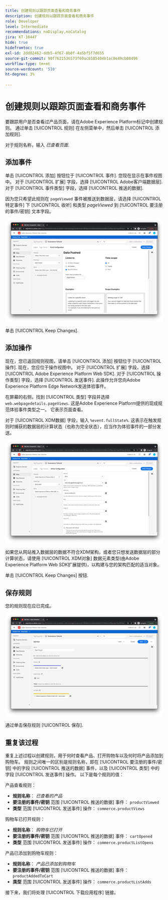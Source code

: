 ```yaml
---
title: 创建规则以跟踪页面查看和商务事件
description: 创建规则以跟踪页面查看和商务事件
role: Developer
level: Intermediate
recommendations: noDisplay,noCatalog
jira: KT-10447
hide: true
hidefromtoc: true
exl-id: 2dd02462-ddb5-4f67-8b0f-4a5bf5f7d655
source-git-commit: 90f7621536573f60ac6585404b1ac0e49cb08496
workflow-type: tm+mt
source-wordcount: '510'
ht-degree: 3%

---
```


# 创建规则以跟踪页面查看和商务事件

要跟踪用户是否查看过产品页面，请在Adobe Experience Platform标记中创建规则。 通过单击 [!UICONTROL 规则] 在左侧菜单中，然后单击 [!UICONTROL 添加规则].

对于规则名称，输入 _已查看页面_.

## 添加事件

单击 [!UICONTROL 添加] 按钮位于 [!UICONTROL 事件]. 您现在显示在事件视图中。 对于 [!UICONTROL 扩展] 字段，选择 [!UICONTROL Adobe客户端数据层]. 对于 [!UICONTROL 事件类型] 字段，选择 [!UICONTROL 推送的数据].

因为您只希望此规则在 `pageViewed` 事件被推送到数据层，请选择 [!UICONTROL 特定事件] 下 [!UICONTROL 收听] 和类型 _pageViewed_ 到 [!UICONTROL 要注册的事件/密钥] 文本字段。

![已查看页面事件](../../../assets/implementation-strategy/page-viewed-event.png)

单击 [!UICONTROL Keep Changes].

## 添加操作

现在，您已返回规则视图，请单击 [!UICONTROL 添加] 按钮位于 [!UICONTROL 操作]. 现在，您应位于操作视图中。 对于 [!UICONTROL 扩展] 字段，选择 [!UICONTROL Adobe Experience Platform Web SDK]. 对于 [!UICONTROL 操作类型] 字段，选择 [!UICONTROL 发送事件]. 此操作允许您向Adobe Experience Platform Edge Network发送体验事件。

在屏幕的右侧，找到 [!UICONTROL 类型] 字段并选择 `web.webpagedetails.pageViews`. 这是Adobe Experience Platform提供的现成规范体验事件类型之一。 它表示页面查看。

对于 [!UICONTROL XDM数据] 字段，输入 `%event.fullState%`. 这表示在触发规则时捕获的数据层的计算状态（也称为完全状态），应当作为体验事件的一部分发送。

![已查看页面操作](../../../assets/implementation-strategy/page-viewed-action.png)

如果您从网站推入数据层的数据不符合XDM架构，或者您只想发送数据层的部分计算状态，请使用 [!UICONTROL XDM对象] 数据元素类型(由Adobe Experience Platform Web SDK扩展提供)，以构建与您的架构匹配的适当对象。

单击 [!UICONTROL Keep Changes] 按钮.

## 保存规则

您的规则现在应已完成。

![页面查看规则](../../../assets/implementation-strategy/page-viewed-rule.png)

通过单击保存规则 [!UICONTROL 保存].

## 重复该过程

重复上述过程以创建规则，用于何时查看产品、打开购物车以及何时将产品添加到购物车。 规则之间唯一的区别是规则名称，即在 [!UICONTROL 要注册的事件/密钥] 中的字段 [!UICONTROL 推送的数据] 事件，以及 [!UICONTROL 类型] 中的字段 [!UICONTROL 发送事件] 操作。 以下是每个规则的值：

产品查看规则：

* **规则名称**： _已查看的产品_
* **要注册的事件/密钥** 范围 [!UICONTROL 推送的数据] 事件： `productViewed`
* **类型** 范围 [!UICONTROL 发送事件] 操作： `commerce.productViews`

购物车已打开规则：

* **规则名称**： _购物车已打开_
* **要注册的事件/密钥** 范围 [!UICONTROL 推送的数据] 事件： `cartOpened`
* **类型** 范围 [!UICONTROL 发送事件] 操作： `commerce.productListOpens`

产品已添加到购物车规则：

* **规则名称**： _产品已添加到购物车_
* **要注册的事件/密钥** 范围 [!UICONTROL 推送的数据] 事件： `productAddedToCart`
* **类型** 范围 [!UICONTROL 发送事件] 操作： `commerce.productListAdds`

接下来，我们将处理 [!UICONTROL 下载应用程序] 链接。
